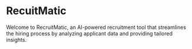 # RecuitMatic
Welcome to RecruitMatic, an AI-powered recruitment tool that streamlines the hiring process by analyzing applicant data and providing tailored insights.
